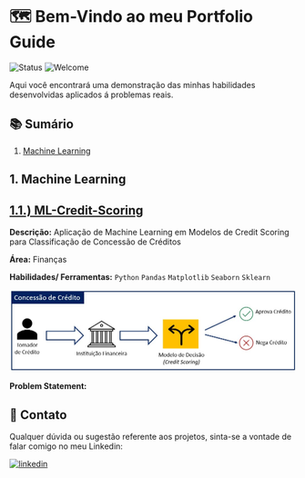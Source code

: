# 🗺 Bem-Vindo ao meu Portfolio Guide
![Status](https://img.shields.io/badge/Status-Em%20Desenvolvimento-brightgreen.svg)
![Welcome](https://img.shields.io/badge/Contribuição-Bem%20Vinda-brightgreen.svg)

Aqui você encontrará uma demonstração das minhas habilidades desenvolvidas aplicados á problemas reais.

## 📚 Sumário
1. [Machine Learning](https://github.com/reynancs/Portfolio-Guide/blob/main/README.md#machine-learning)


## 1. Machine Learning
## [1.1.) ML-Credit-Scoring](https://github.com/reynancs/Machine_Learning__Credit_Scoring)

**Descrição:** Aplicação de Machine Learning em Modelos de Credit Scoring para Classificação de Concessão de Créditos

**Área:** Finanças

**Habilidades/ Ferramentas:** `Python` `Pandas` `Matplotlib` `Seaborn` `Sklearn`

![Como Funciona a Concessão de Crédito](/images/concessao_credito.jpg)

**Problem Statement:**




## :e-mail: Contato
Qualquer dúvida ou sugestão referente aos projetos, sinta-se a vontade de falar comigo no meu Linkedin:

<p align="left">
<a href="https://www.linkedin.com/in/renan-cardoso-8323b151/" target="_blank">
<img src=https://img.shields.io/badge/linkedin-%231E77B5.svg?&style=for-the-badge&logo=linkedin&logoColor=white alt=linkedin style="margin-bottom: 5px;" />
</a>


